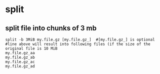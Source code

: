 # split

## split file into chunks of 3 mb

    split -b 3MiB my.file.gz [my.file.gz_]  #[my.file.gz_] is optional
    #line above will result into following files (if the size of the original file is 10 MiB
    my.file.gz_aa
    my.file.gz_ab
    my.file.gz_ac
    my.file.gz_ad
